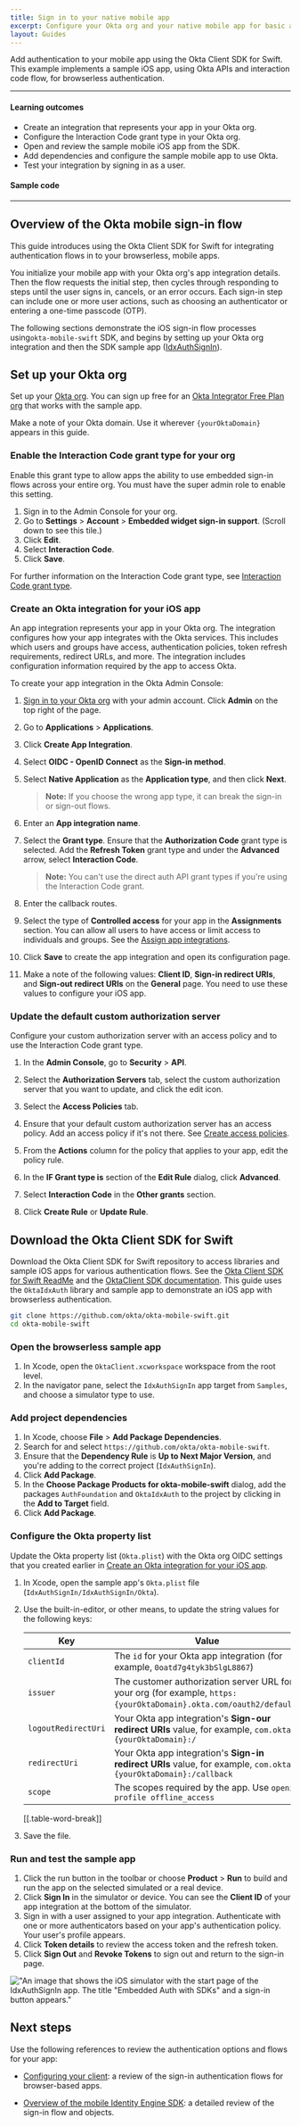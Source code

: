 ```yaml
---
title: Sign in to your native mobile app
excerpt: Configure your Okta org and your native mobile app for basic authentication use cases.
layout: Guides
---
```


Add authentication to your mobile app using the Okta Client SDK for Swift. This example implements a sample iOS app, using Okta APIs and interaction code flow, for browserless authentication.

---

#### Learning outcomes

* Create an integration that represents your app in your Okta org.
* Configure the Interaction Code grant type in your Okta org.
* Open and review the sample mobile iOS app from the SDK.
* Add dependencies and configure the sample mobile app to use Okta.
* Test your integration by signing in as a user.

#### Sample code

<StackSnippet snippet="samplecode" />

---

## Overview of the Okta mobile sign-in flow

This guide introduces using the Okta Client SDK for Swift for integrating authentication flows in to your browserless, mobile apps.

You initialize your mobile app with your Okta org's app integration details. Then the flow requests the initial step, then cycles through responding to steps until the user signs in, cancels, or an error occurs. Each sign-in step can include one or more user actions, such as choosing an authenticator or entering a one-time passcode (OTP).

The following sections demonstrate the iOS sign-in flow processes using`okta-mobile-swift` SDK, and begins by setting up your Okta org integration and then the SDK sample app ([IdxAuthSignIn](https://github.com/okta/okta-mobile-swift/tree/master/Samples/IdxAuthSignIn#idxauthsignin)).

## Set up your Okta org

Set up your [Okta org](/docs/concepts/okta-organizations/). You can sign up free for an [Okta Integrator Free Plan org](https://developer.okta.com/signup/) that works with the sample app.

Make a note of your Okta domain. Use it wherever `{yourOktaDomain}` appears in this guide.

### Enable the Interaction Code grant type for your org

Enable this grant type to allow apps the ability to use embedded sign-in flows across your entire org. You must have the super admin role to enable this setting.

1. Sign in to the Admin Console for your org.
1. Go to **Settings** > **Account** > **Embedded widget sign-in support**. (Scroll down to see this tile.)
1. Click **Edit**.
1. Select **Interaction Code**.
1. Click **Save**.

For further information on the Interaction Code grant type, see [Interaction Code grant type](/docs/concepts/interaction-code/).

### Create an Okta integration for your iOS app

An app integration represents your app in your Okta org. The integration configures how your app integrates with the Okta services. This includes which users and groups have access, authentication policies, token refresh requirements, redirect URLs, and more. The integration includes configuration information required by the app to access Okta.

To create your app integration in the Okta Admin Console:

1. [Sign in to your Okta org](https://developer.okta.com/login) with your admin account. Click **Admin** on the top right of the page.
1. Go to **Applications** > **Applications**.
1. Click **Create App Integration**.
1. Select **OIDC - OpenID Connect** as the **Sign-in method**.
1. Select **Native Application** as the **Application type**, and then click **Next**.
   > **Note:** If you choose the wrong app type, it can break the sign-in or sign-out flows.
1. Enter an **App integration name**.
1. Select the **Grant type**. Ensure that the **Authorization Code** grant type is selected. Add the **Refresh Token** grant type and under the **Advanced** arrow, select **Interaction Code**.
    >**Note:** You can't use the direct auth API grant types if you're using the Interaction Code grant.
1. Enter the callback routes.

    <StackSnippet snippet="redirectvalues" />

1. Select the type of **Controlled access** for your app in the **Assignments** section. You can allow all users to have access or limit access to individuals and groups. See the [Assign app integrations](https://help.okta.com/okta_help.htm?type=oie&id=ext-lcm-user-app-assign).
1. Click **Save** to create the app integration and open its configuration page.
1. Make a note of the following values: **Client ID**, **Sign-in redirect URIs**, and **Sign-out redirect URIs** on the **General** page. You need to use these values to configure your iOS app.

### Update the default custom authorization server

Configure your custom authorization server with an access policy and to use the Interaction Code grant type.

1. In the **Admin Console**, go to **Security** > **API**.
1. Select the **Authorization Servers** tab, select the custom authorization server that you want to update, and click the edit icon.
1. Select the **Access Policies** tab.
1. Ensure that your default custom authorization server has an access policy. Add an access policy if it's not there. See [Create access policies](https://help.okta.com/okta_help.htm?type=oie&id=ext-create-access-policies).
1. From the **Actions** column for the policy that applies to your app, edit the policy rule.
1. In the **IF Grant type is** section of the **Edit Rule** dialog, click **Advanced**.
1. Select **Interaction Code** in the **Other grants** section.

     <VerifyICGrantType />

1. Click **Create Rule** or **Update Rule**.

## Download the Okta Client SDK for Swift

Download the Okta Client SDK for Swift repository to access libraries and sample iOS apps for various authentication flows. See the [Okta Client SDK for Swift ReadMe](https://github.com/okta/okta-mobile-swift?tab=readme-ov-file#okta-client-sdk-for-swift) and the [OktaClient SDK documentation](https://okta.github.io/okta-mobile-swift/development/documentation/). This guide uses the `OktaIdxAuth` library and sample app to demonstrate an iOS app with browserless authentication.

```bash
git clone https://github.com/okta/okta-mobile-swift.git
cd okta-mobile-swift
```

### Open the browserless sample app

1. In Xcode, open the `OktaClient.xcworkspace` workspace from the root level.
1. In the navigator pane, select the `IdxAuthSignIn` app target from `Samples`, and choose a simulator type to use.

### Add project dependencies

1. In Xcode, choose **File** > **Add Package Dependencies**.
1. Search for and select `https://github.com/okta/okta-mobile-swift`.
1. Ensure that the **Dependency Rule** is **Up to Next Major Version**, and you're adding to the correct project (`IdxAuthSignIn`).
1. Click **Add Package**.
1. In the **Choose Package Products for okta-mobile-swift** dialog, add the packages `AuthFoundation` and `OktaIdxAuth` to the project by clicking in the **Add to Target** field.
1. Click **Add Package**.

### Configure the Okta property list

Update the Okta property list (`Okta.plist`) with the Okta org OIDC settings that you created earlier in [Create an Okta integration for your iOS app](#create-an-okta-integration-for-your-ios-app).

1. In Xcode, open the sample app's `Okta.plist` file (`IdxAuthSignIn/IdxAuthSignIn/Okta`).
1. Use the built-in-editor, or other means, to update the string values for the following keys:

   | Key | Value |
   | --- | ----- |
   | `clientId` | The `id` for your Okta app integration (for example, `0oatd7g4tyk3bSlgL8867`) |
   | `issuer` | The customer authorization server URL for your org (for example, `https:{yourOktaDomain}.okta.com/oauth2/default`) |
   | `logoutRedirectUri` | Your Okta app integration's **Sign-our redirect URIs** value, for example, `com.okta.{yourOktaDomain}:/` |
   | `redirectUri` | Your Okta app integration's **Sign-in redirect URIs** value, for example, `com.okta.{yourOktaDomain}:/callback` |
   | `scope` | The scopes required by the app. Use `openid profile offline_access` |
   [[.table-word-break]]

1. Save the file.

### Run and test the sample app

1. Click the run button in the toolbar or choose **Product** > **Run** to build and run the app on the selected simulated or a real device.
1. Click **Sign In** in the simulator or device. You can see the **Client ID** of your app integration at the bottom of the simulator.
1. Sign in with a user assigned to your app integration. Authenticate with one or more authenticators based on your app's authentication policy. Your user's profile appears.
1. Click **Token details** to review the access token and the refresh token.
1. Click **Sign Out** and **Revoke Tokens** to sign out and return to the sign-in page.

<div class="half">

!["An image that shows the iOS simulator with the start page of the IdxAuthSignIn app. The title "Embedded Auth with SDKs" and a sign-in button appears."](/img/ios-native-mobile-app-splash-screen.png)

</div>

## Next steps

Use the following references to review the authentication options and flows for your app:

* [Configuring your client](https://okta.github.io/okta-mobile-swift/development/documentation/browsersignin/configuringyourclient): a review of the sign-in authentication flows for browser-based apps.

* [Overview of the mobile Identity Engine SDK](/docs/guides/mobile-idx-sdk-overview/ios/main/): a detailed review of the sign-in flow and objects.
